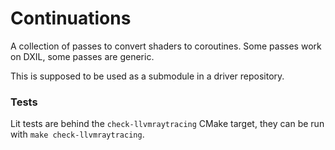 # Continuations

A collection of passes to convert shaders to coroutines.
Some passes work on DXIL, some passes are generic.

This is supposed to be used as a submodule in a driver repository.

### Tests

Lit tests are behind the `check-llvmraytracing` CMake target, they can be run with `make check-llvmraytracing`.
